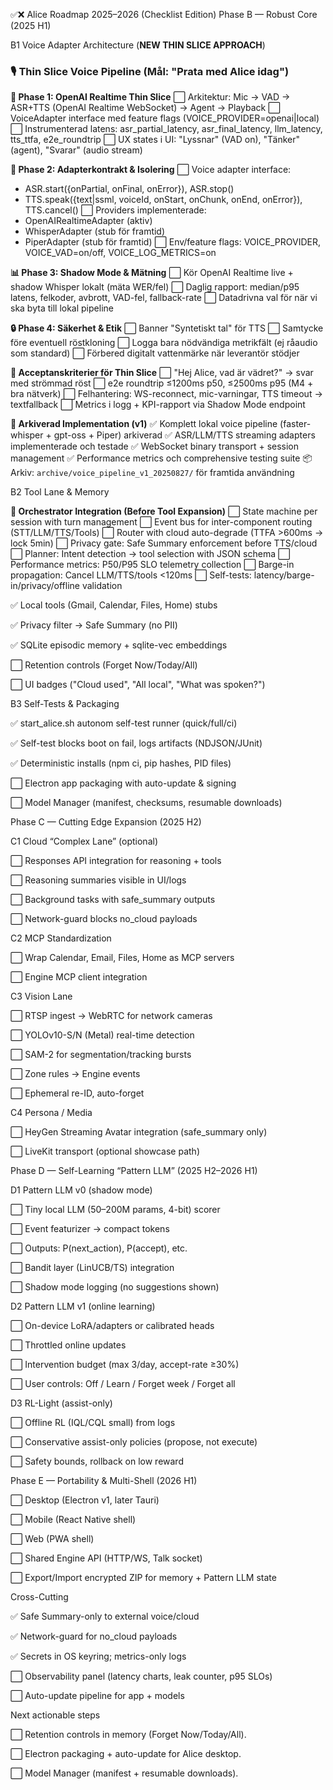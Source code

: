 ✅❌ Alice Roadmap 2025–2026 (Checklist Edition)
Phase B — Robust Core (2025 H1)

B1 Voice Adapter Architecture (**NEW THIN SLICE APPROACH**)

### **🎙️ Thin Slice Voice Pipeline (Mål: "Prata med Alice idag")**

**🚀 Phase 1: OpenAI Realtime Thin Slice**
⬜ Arkitektur: Mic → VAD → ASR+TTS (OpenAI Realtime WebSocket) → Agent → Playback
⬜ VoiceAdapter interface med feature flags (VOICE_PROVIDER=openai|local)
⬜ Instrumenterad latens: asr_partial_latency, asr_final_latency, llm_latency, tts_ttfa, e2e_roundtrip
⬜ UX states i UI: "Lyssnar" (VAD on), "Tänker" (agent), "Svarar" (audio stream)

**🔌 Phase 2: Adapterkontrakt & Isolering**
⬜ Voice adapter interface:
  - ASR.start({onPartial, onFinal, onError}), ASR.stop()
  - TTS.speak({text|ssml, voiceId, onStart, onChunk, onEnd, onError}), TTS.cancel()
⬜ Providers implementerade:
  - OpenAIRealtimeAdapter (aktiv)
  - WhisperAdapter (stub för framtid)
  - PiperAdapter (stub för framtid)
⬜ Env/feature flags: VOICE_PROVIDER, VOICE_VAD=on/off, VOICE_LOG_METRICS=on

**📊 Phase 3: Shadow Mode & Mätning**
⬜ Kör OpenAI Realtime live + shadow Whisper lokalt (mäta WER/fel)
⬜ Daglig rapport: median/p95 latens, felkoder, avbrott, VAD-fel, fallback-rate
⬜ Datadrivna val för när vi ska byta till lokal pipeline

**🔒 Phase 4: Säkerhet & Etik**
⬜ Banner "Syntetiskt tal" för TTS
⬜ Samtycke före eventuell röstkloning
⬜ Logga bara nödvändiga metrikfält (ej råaudio som standard)
⬜ Förbered digitalt vattenmärke när leverantör stödjer

**🎯 Acceptanskriterier för Thin Slice**
⬜ "Hej Alice, vad är vädret?" → svar med strömmad röst
⬜ e2e roundtrip ≤1200ms p50, ≤2500ms p95 (M4 + bra nätverk)
⬜ Felhantering: WS-reconnect, mic-varningar, TTS timeout → textfallback
⬜ Metrics i logg + KPI-rapport via Shadow Mode endpoint

**📁 Arkiverad Implementation (v1)**
✅ Komplett lokal voice pipeline (faster-whisper + gpt-oss + Piper) arkiverad
✅ ASR/LLM/TTS streaming adapters implementerade och testade
✅ WebSocket binary transport + session management
✅ Performance metrics och comprehensive testing suite
📦 Arkiv: `archive/voice_pipeline_v1_20250827/` för framtida användning

B2 Tool Lane & Memory

**🎯 Orchestrator Integration (Before Tool Expansion)**
⬜ State machine per session with turn management
⬜ Event bus for inter-component routing (STT/LLM/TTS/Tools)
⬜ Router with cloud auto-degrade (TTFA >600ms → lock 5min)
⬜ Privacy gate: Safe Summary enforcement before TTS/cloud
⬜ Planner: Intent detection → tool selection with JSON schema
⬜ Performance metrics: P50/P95 SLO telemetry collection
⬜ Barge-in propagation: Cancel LLM/TTS/tools <120ms
⬜ Self-tests: latency/barge-in/privacy/offline validation

✅ Local tools (Gmail, Calendar, Files, Home) stubs

✅ Privacy filter → Safe Summary (no PII)

✅ SQLite episodic memory + sqlite-vec embeddings

⬜ Retention controls (Forget Now/Today/All)

⬜ UI badges ("Cloud used", "All local", "What was spoken?")

B3 Self-Tests & Packaging

✅ start_alice.sh autonom self-test runner (quick/full/ci)

✅ Self-test blocks boot on fail, logs artifacts (NDJSON/JUnit)

✅ Deterministic installs (npm ci, pip hashes, PID files)

⬜ Electron app packaging with auto-update & signing

⬜ Model Manager (manifest, checksums, resumable downloads)

Phase C — Cutting Edge Expansion (2025 H2)

C1 Cloud “Complex Lane” (optional)

⬜ Responses API integration for reasoning + tools

⬜ Reasoning summaries visible in UI/logs

⬜ Background tasks with safe_summary outputs

⬜ Network-guard blocks no_cloud payloads

C2 MCP Standardization

⬜ Wrap Calendar, Email, Files, Home as MCP servers

⬜ Engine MCP client integration

C3 Vision Lane

⬜ RTSP ingest → WebRTC for network cameras

⬜ YOLOv10-S/N (Metal) real-time detection

⬜ SAM-2 for segmentation/tracking bursts

⬜ Zone rules → Engine events

⬜ Ephemeral re-ID, auto-forget

C4 Persona / Media

⬜ HeyGen Streaming Avatar integration (safe_summary only)

⬜ LiveKit transport (optional showcase path)

Phase D — Self-Learning “Pattern LLM” (2025 H2–2026 H1)

D1 Pattern LLM v0 (shadow mode)

⬜ Tiny local LLM (50–200M params, 4-bit) scorer

⬜ Event featurizer → compact tokens

⬜ Outputs: P(next_action), P(accept), etc.

⬜ Bandit layer (LinUCB/TS) integration

⬜ Shadow mode logging (no suggestions shown)

D2 Pattern LLM v1 (online learning)

⬜ On-device LoRA/adapters or calibrated heads

⬜ Throttled online updates

⬜ Intervention budget (max 3/day, accept-rate ≥30%)

⬜ User controls: Off / Learn / Forget week / Forget all

D3 RL-Light (assist-only)

⬜ Offline RL (IQL/CQL small) from logs

⬜ Conservative assist-only policies (propose, not execute)

⬜ Safety bounds, rollback on low reward

Phase E — Portability & Multi-Shell (2026 H1)

⬜ Desktop (Electron v1, later Tauri)

⬜ Mobile (React Native shell)

⬜ Web (PWA shell)

⬜ Shared Engine API (HTTP/WS, Talk socket)

⬜ Export/Import encrypted ZIP for memory + Pattern LLM state

Cross-Cutting

✅ Safe Summary-only to external voice/cloud

✅ Network-guard for no_cloud payloads

✅ Secrets in OS keyring; metrics-only logs

⬜ Observability panel (latency charts, leak counter, p95 SLOs)

⬜ Auto-update pipeline for app + models

Next actionable steps

⬜ Retention controls in memory (Forget Now/Today/All).

⬜ Electron packaging + auto-update for Alice desktop.

⬜ Model Manager (manifest + resumable downloads).